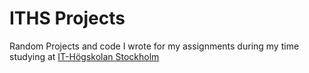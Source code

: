 # ITHS Projects

Random Projects and code I wrote for my assignments during my time studying at [IT-Högskolan Stockholm](https://www.iths.se/)